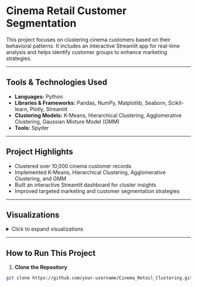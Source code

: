 # Cinema Retail Customer Segmentation

This project focuses on clustering cinema customers based on their behavioral patterns. It includes an interactive Streamlit app for real-time analysis and helps identify customer groups to enhance marketing strategies.

---

## Tools & Technologies Used

- **Languages:** Python  
- **Libraries & Frameworks:** Pandas, NumPy, Matplotlib, Seaborn, Scikit-learn, Plotly, Streamlit  
- **Clustering Models:** K-Means, Hierarchical Clustering, Agglomerative Clustering, Gaussian Mixture Model (GMM)  
- **Tools:** Spyder

---

## Project Highlights

- Clustered over 10,000 cinema customer records  
- Implemented K-Means, Hierarchical Clustering, Agglomerative Clustering, and GMM  
- Built an interactive Streamlit dashboard for cluster insights  
- Improved targeted marketing and customer segmentation strategies

---

## Visualizations

<details>
<summary>Click to expand visualizations</summary>

### Exploratory Data Analysis (EDA)

- [EDA Plot 1](images/eda_plot_1.png)  
- [EDA Plot 2](images/eda_plot_2.png)  
- [EDA Plot 3](images/eda_plot_3.png)  
- [EDA Plot 4](images/eda_plot_4.png)  
- [EDA Plot 5](images/eda_plot_5.png)  
- [EDA Plot 6](images/eda_plot_6.png)  
- [EDA Plot 7](images/eda_plot_7.png)  
- [EDA Plot 8](images/eda_plot_8.png)  
- [EDA Plot 9](images/eda_plot_9.png)

---

### Sweetviz Auto Reports

- [Sweetviz Report 1](images/sweetviz_report_1.png)  
- [Sweetviz Report 2](images/sweetviz_report_2.png)  
- [Sweetviz Report 3](images/sweetviz_report_3.png)  
- [Sweetviz Report 4](images/sweetviz_report_4.png)  
- [Sweetviz Report 5](images/sweetviz_report_5.png)  
- [Sweetviz Report 6](images/sweetviz_report_6.png)

---

### Clustering & Segmentation

- [K-Means Plot](images/kmeans_plot.png)  
- [Agglomerative Plot 1](images/agglomerative_plot_1.png)  
- [Agglomerative Plot 2](images/agglomerative_plot_2.png)  
- [GMM Plot](images/gmm_plot.png)

---

### Streamlit UI

#### Home Page

- [streamlit home](images/streamlit_home)

#### App Pages

- [Streamlit App 1](images/streamlit_app_1.png)  
- [Streamlit App 2](images/streamlit_app_2.png)  
- [Streamlit App 3](images/streamlit_app_3.png)  
- [Streamlit App 4](images/streamlit_app_4.png)  
- [Streamlit App 5](images/streamlit_app_5.png)  
- [Streamlit App 6](images/streamlit_app_6.png)  
- [Streamlit App 7](images/streamlit_app_7.png)  
- [Streamlit App 8](images/streamlit_app_8.png)  
- [Streamlit App 9](images/streamlit_app_9.png)  
- [Streamlit App 10](images/streamlit_app_10.png)

</details>

---

## How to Run This Project

1. **Clone the Repository**
```bash
git clone https://github.com/your-username/Cinema_Retail_Clustering.git

